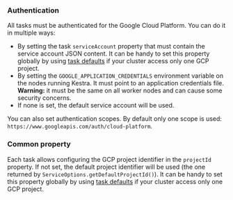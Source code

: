 ### Authentication

All tasks must be authenticated for the Google Cloud Platform. You can do it in multiple ways:

- By setting the task `serviceAccount` property that must contain the service account JSON content. It can be handy to set this property globally by using [task defaults](../../docs/administrator-guide/configuration/others/#kestra-tasks-defaults) if your cluster access only one GCP project.
- By setting the `GOOGLE_APPLICATION_CREDENTIALS` environment variable on the nodes running Kestra. It must point to an application credentials file. **Warning:** it must be the same on all worker nodes and can cause some security concerns.
- If none is set, the default service account will be used.

You can also set authentication scopes. By default only one scope is used: `https://www.googleapis.com/auth/cloud-platform`.

### Common property

Each task allows configuring the GCP project identifier in the `projectId` property. If not set, the default project identifier will be used (the one returned by `ServiceOptions.getDefaultProjectId()`). It can be handy to set this property globally by using [task defaults](../../docs/administrator-guide/configuration/others/#kestra-tasks-defaults) if your cluster access only one GCP project. 